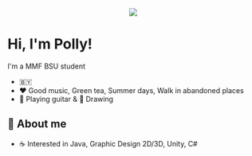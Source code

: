 <div id="header" align="center">
    <img src="https://sun9-30.userapi.com/impg/y1X5h6z-UeTLAa6zhMwWrf6XOzb1Md5HUM8h_w/0SBE-2yVj4U.jpg?size=1500x494&quality=95&sign=2042db4e356da9d237d902aacdd30cf5&type=album">
</div>

# Hi, I'm Polly!

I'm a MMF BSU student

- 🇧🇾
- ❤️ Good music, Green tea, Summer days, Walk in abandoned places
- 🎸 Playing guitar & 🎨 Drawing 

## 👩 About me

- ☕️ Interested in Java, Graphic Design 2D/3D, Unity, C#
